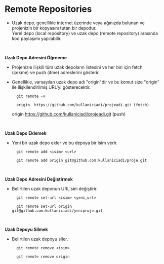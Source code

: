 # Remote Repositories

- Uzak depo, genellikle internet üzerinde veya ağınızda bulunan ve projenizin bir kopyasını tutan bir depodur. <br>
Yerel depo (local repository) ve uzak depo (remote repository) arasında kod paylaşımı yapılabilir.

<br>

**Uzak Depo Adresini Öğrneme** <br>
- Projenizle ilişkili tüm uzak depoların listesini ve her biri için fetch (çekme) ve push (itme) adreslerini gösterir. 
- Genellikle, varsayılan uzak depo adı "origin"dir ve bu komut size "origin" ile ilişkilendirilmiş URL'yi gösterecektir.  

        git remote -v
        
        origin  https://github.com/kullaniciadi/projeadi.git (fetch)
	origin  https://github.com/kullaniciadi/projeadi.git (push)

<br>

**Uzak Depo Eklemek** <br>
- Yeni bir uzak depo ekler ve bu depoya bir isim verir.

        git remote add <isim> <url>
        
        git remote add origin git@github.com:kullaniciadi/proje.git

<br>

**Uzak Depo Adresini Değiştirmek** <br>
- Belirtilen uzak deponun URL'sini değiştirir. 

        git remote set-url <isim> <yeni_url>
        
        git remote set-url origin git@github.com:kullaniciadi/yeniproje.git

<br>

**Uzak Depoyu Silmek** <br>
- Belirtilen uzak depoyu siler. 

        git remote remove <isim>
        
        git remote remove origin 

<br>
